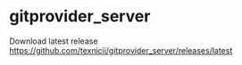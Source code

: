 # gitprovider_server
Download latest release
https://github.com/texnicii/gitprovider_server/releases/latest

